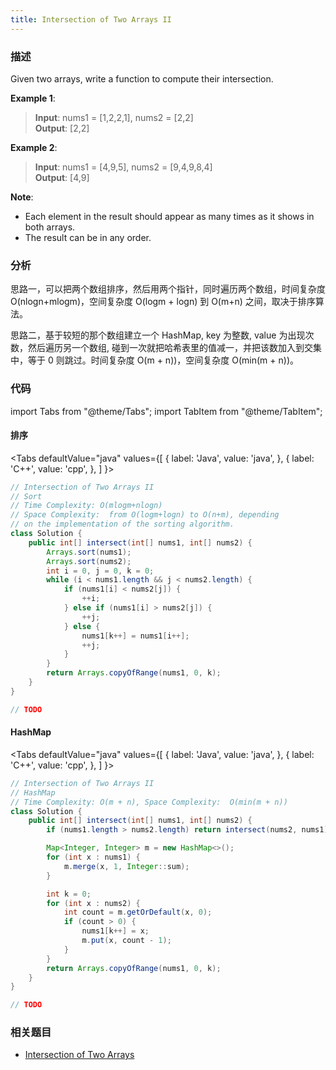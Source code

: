 ```yaml
---
title: Intersection of Two Arrays II
---
```


### 描述

Given two arrays, write a function to compute their intersection.

**Example 1**:

> **Input**: nums1 = [1,2,2,1], nums2 = [2,2]  
> **Output**: [2,2]

**Example 2**:

> **Input**: nums1 = [4,9,5], nums2 = [9,4,9,8,4]  
> **Output**: [4,9]

**Note**:

- Each element in the result should appear as many times as it shows in both arrays.
- The result can be in any order.

### 分析

思路一，可以把两个数组排序，然后用两个指针，同时遍历两个数组，时间复杂度 O(nlogn+mlogm)，空间复杂度 O(logm + logn) 到 O(m+n) 之间，取决于排序算法。

思路二，基于较短的那个数组建立一个 HashMap, key 为整数, value 为出现次数，然后遍历另一个数组, 碰到一次就把哈希表里的值减一，并把该数加入到交集中，等于 0 则跳过。时间复杂度 O(m + n))，空间复杂度 O(min(m + n))。

### 代码

import Tabs from "@theme/Tabs";
import TabItem from "@theme/TabItem";

#### 排序

<Tabs
defaultValue="java"
values={[
{ label: 'Java', value: 'java', },
{ label: 'C++', value: 'cpp', },
]
}>
<TabItem value="java">

```java
// Intersection of Two Arrays II
// Sort
// Time Complexity: O(mlogm+nlogn)
// Space Complexity:  from O(logm+logn) to O(n+m), depending
// on the implementation of the sorting algorithm.
class Solution {
    public int[] intersect(int[] nums1, int[] nums2) {
        Arrays.sort(nums1);
        Arrays.sort(nums2);
        int i = 0, j = 0, k = 0;
        while (i < nums1.length && j < nums2.length) {
            if (nums1[i] < nums2[j]) {
                ++i;
            } else if (nums1[i] > nums2[j]) {
                ++j;
            } else {
                nums1[k++] = nums1[i++];
                ++j;
            }
        }
        return Arrays.copyOfRange(nums1, 0, k);
    }
}
```

</TabItem>
<TabItem value="cpp">

```cpp
// TODO
```

</TabItem>
</Tabs>

#### HashMap

<Tabs
defaultValue="java"
values={[
{ label: 'Java', value: 'java', },
{ label: 'C++', value: 'cpp', },
]
}>
<TabItem value="java">

```java
// Intersection of Two Arrays II
// HashMap
// Time Complexity: O(m + n), Space Complexity:  O(min(m + n))
class Solution {
    public int[] intersect(int[] nums1, int[] nums2) {
        if (nums1.length > nums2.length) return intersect(nums2, nums1);

        Map<Integer, Integer> m = new HashMap<>();
        for (int x : nums1) {
            m.merge(x, 1, Integer::sum);
        }

        int k = 0;
        for (int x : nums2) {
            int count = m.getOrDefault(x, 0);
            if (count > 0) {
                nums1[k++] = x;
                m.put(x, count - 1);
            }
        }
        return Arrays.copyOfRange(nums1, 0, k);
    }
}
```

</TabItem>
<TabItem value="cpp">

```cpp
// TODO
```

</TabItem>
</Tabs>

### 相关题目

- [Intersection of Two Arrays](intersection-of-two-arrays.md)
